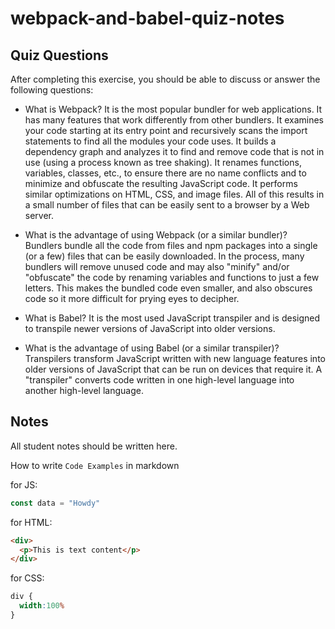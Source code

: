 # webpack-and-babel-quiz-notes

## Quiz Questions

After completing this exercise, you should be able to discuss or answer the following questions:

- What is Webpack?
It is the most popular bundler for web applications. It has many features that work differently from other bundlers. It examines your code starting at its entry point and recursively scans the import statements to find all the modules your code uses. It builds a dependency graph and analyzes it to find and remove code that is not in use (using a process known as tree shaking). It renames functions, variables, classes, etc., to ensure there are no name conflicts and to minimize and obfuscate the resulting JavaScript code. It performs similar optimizations on HTML, CSS, and image files. All of this results in a small number of files that can be easily sent to a browser by a Web server.

- What is the advantage of using Webpack (or a similar bundler)?
Bundlers bundle all the code from files and npm packages into a single (or a few) files that can be easily downloaded. In the process, many bundlers will remove unused code and may also "minify" and/or "obfuscate" the code by renaming variables and functions to just a few letters. This makes the bundled code even smaller, and also obscures code so it more difficult for prying eyes to decipher.

- What is Babel?
It is the most used JavaScript transpiler and is designed to transpile newer versions of JavaScript into older versions.

- What is the advantage of using Babel (or a similar transpiler)?
Transpilers transform JavaScript written with new language features into older versions of JavaScript that can be run on devices that require it. A "transpiler" converts code written in one high-level language into another high-level language.

## Notes

All student notes should be written here.


How to write `Code Examples` in markdown

for JS:
```js
const data = "Howdy"
```

for HTML:
```html
<div>
  <p>This is text content</p>
</div>
```

for CSS:
```css
div {
  width:100%
}
```
